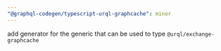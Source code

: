 ```yaml
---
"@graphql-codegen/typescript-urql-graphcache": minor
---
```


add generator for the generic that can be used to type `@urql/exchange-graphcache`
